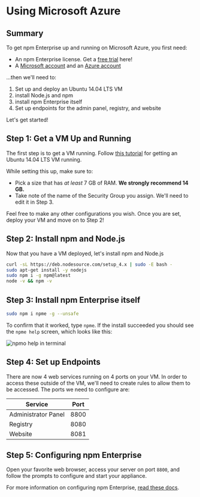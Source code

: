 # Using Microsoft Azure

## Summary

To get npm Enterprise up and running on Microsoft Azure, you first need:

- An npm Enterprise license. Get a [free trial] here!
- A [Microsoft account] and an [Azure account]

...then we'll need to:

1. Set up and deploy an Ubuntu 14.04 LTS VM
2. install Node.js and npm
3. install npm Enterprise itself
4. Set up endpoints for the admin panel, registry, and website

Let's get started!

## Step 1: Get a VM Up and Running

The first step is to get a VM running. Follow [this tutorial] for getting
an Ubuntu 14.04 LTS VM running.

While setting this up, make sure to:

- Pick a size that has *at least* 7 GB of RAM. **We strongly recommend 14 GB.**
- Take note of the name of the Security Group you assign. We'll need to edit it
  in Step 3.

Feel free to make any other configurations you wish. Once you are set, deploy
your VM and move on to Step 2!

## Step 2: Install npm and Node.js

Now that you have a VM deployed, let's install npm and Node.js

```bash
curl -sL https://deb.nodesource.com/setup_4.x | sudo -E bash -
sudo apt-get install -y nodejs
sudo npm i -g npm@latest
node -v && npm -v
```

## Step 3: Install npm Enterprise itself

```bash
sudo npm i npme -g --unsafe
```

To confirm that it worked, type `npme`. If the install succeeded you should see the
`npme help` screen, which looks like this:

  ![npmo help in terminal](/gitbook/images/npmo-help.png)

## Step 4: Set up Endpoints

There are now 4 web services running on 4 ports on your VM. In order to access these
outside of the VM, we'll need to create rules to allow them to be accessed. The ports
we need to configure are:

| Service                   | Port  |
|-------------------------- |------ |
| Administrator Panel       | 8800  |
| Registry                  | 8080  |
| Website                   | 8081  |

## Step 5: Configuring npm Enterprise

Open your favorite web browser, access your server on port `8800`, and follow the prompts to configure and start your appliance.

For more information on configuring npm Enterprise, [read these docs](/up-and-running/customization.html).

[npm user account]: https://www.npmjs.com/signup
[free trial]: https://www.npmjs.com/enterprise#free-trial
[Microsoft account]: https://signup.live.com/signup
[Azure account]: https://azure.microsoft.com/free/
[Microsoft Azure portal]: https://portal.azure.com/
[this tutorial]: https://azure.microsoft.com/en-us/documentation/articles/virtual-machines-linux-tutorial-portal-rm/
[deploy script]: https://github.com/ashleygwilliams/npmo-deploy/blob/master/deploy.sh
